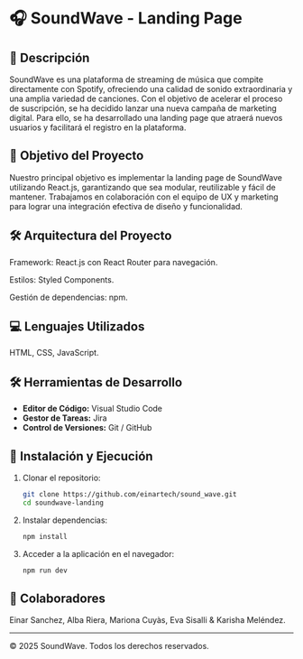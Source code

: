 # 🎧 SoundWave - Landing Page

## 📌 Descripción

SoundWave es una plataforma de streaming de música que compite directamente con Spotify, ofreciendo una calidad de sonido extraordinaria y una amplia variedad de canciones. Con el objetivo de acelerar el proceso de suscripción, se ha decidido lanzar una nueva campaña de marketing digital. Para ello, se ha desarrollado una landing page que atraerá nuevos usuarios y facilitará el registro en la plataforma.

## 🎯 Objetivo del Proyecto

Nuestro principal objetivo es implementar la landing page de SoundWave utilizando React.js, garantizando que sea modular, reutilizable y fácil de mantener. Trabajamos en colaboración con el equipo de UX y marketing para lograr una integración efectiva de diseño y funcionalidad.

## 🛠 Arquitectura del Proyecto

Framework: React.js con React Router para navegación.

Estilos: Styled Components.

Gestión de dependencias: npm.

## 💻 Lenguajes Utilizados

HTML, CSS, JavaScript.

## 🛠 Herramientas de Desarrollo

- **Editor de Código:** Visual Studio Code
- **Gestor de Tareas:** Jira
- **Control de Versiones:** Git / GitHub

## 🚀 Instalación y Ejecución

1. Clonar el repositorio:
   ```bash
   git clone https://github.com/einartech/sound_wave.git
   cd soundwave-landing
   ```
2. Instalar dependencias:
   ```bash
   npm install
   ```
   
3. Acceder a la aplicación en el navegador:
   ```bash
   npm run dev
   ```


## 📜 Colaboradores
Einar Sanchez, Alba Riera, Mariona Cuyàs, Eva Sisalli & Karisha Meléndez.

---
© 2025 SoundWave. Todos los derechos reservados.

